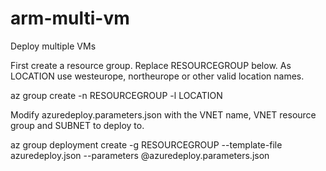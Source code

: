 # arm-multi-vm

Deploy multiple VMs

First create a resource group. Replace RESOURCEGROUP below. As LOCATION use westeurope, northeurope or other valid location names.

az group create -n RESOURCEGROUP -l LOCATION

Modify azuredeploy.parameters.json with the VNET name, VNET resource group and SUBNET to deploy to.

az group deployment create -g RESOURCEGROUP --template-file azuredeploy.json --parameters @azuredeploy.parameters.json
